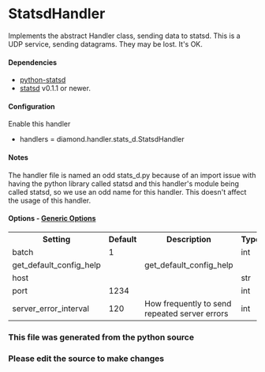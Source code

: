 StatsdHandler
====

Implements the abstract Handler class, sending data to statsd.
This is a UDP service, sending datagrams.  They may be lost.
It's OK.

#### Dependencies

 * [python-statsd](http://pypi.python.org/pypi/python-statsd/)
 * [statsd](https://github.com/etsy/statsd) v0.1.1 or newer.

#### Configuration

Enable this handler

 * handlers = diamond.handler.stats_d.StatsdHandler


#### Notes


The handler file is named an odd stats_d.py because of an import issue with
having the python library called statsd and this handler's module being called
statsd, so we use an odd name for this handler. This doesn't affect the usage
of this handler.

#### Options - [Generic Options](Configuration)

<table><tr><th>Setting</th><th>Default</th><th>Description</th><th>Type</th></tr>
<tr><td>batch</td><td>1</td><td></td><td>int</td></tr>
<tr><td>get_default_config_help</td><td></td><td>get_default_config_help</td><td></td></tr>
<tr><td>host</td><td></td><td></td><td>str</td></tr>
<tr><td>port</td><td>1234</td><td></td><td>int</td></tr>
<tr><td>server_error_interval</td><td>120</td><td>How frequently to send repeated server errors</td><td>int</td></tr>
</table>

### This file was generated from the python source
### Please edit the source to make changes

